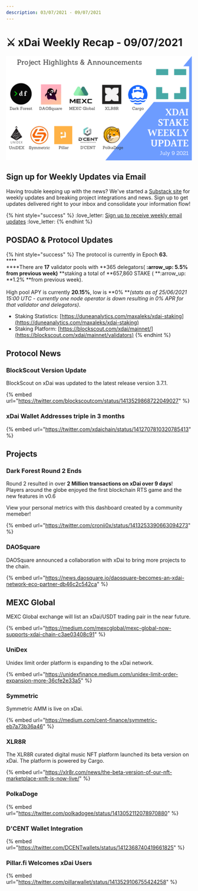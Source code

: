 ```yaml
---
description: 03/07/2021 - 09/07/2021
---
```


# ⚔️ xDai Weekly Recap - 09/07/2021

![](../../../../.gitbook/assets/weekly-update-jul-9.png)

## Sign up for Weekly Updates via Email

Having trouble keeping up with the news? We've started a [Substack site](https://xdai.substack.com) for weekly updates and breaking project integrations and news. Sign up to get updates delivered right to your inbox and consolidate your information flow!

{% hint style="success" %}
:love\_letter: [Sign up to receive weekly email updates](https://xdai.substack.com) :love\_letter:&#x20;
{% endhint %}

## POSDAO & Protocol Updates

{% hint style="success" %}
The protocol is currently in Epoch **63.**\
****\
****There are **17** validator pools with **365 delegators( **:arrow\_up: **5.5%** from previous week)** **staking a total of **657,860 STAKE ( **:arrow\_up: **1.2% **from previous week).\
\
High pool APY is currently **20.15%**, low is **0% **_(stats as of 25/06/2021 15:00 UTC - currently one node operator is down resulting in 0% APR for that validator and delegators)_.

* Staking Statistics: [https://duneanalytics.com/maxaleks/xdai-staking](https://duneanalytics.com/maxaleks/xdai-staking)
* Staking Platform: [https://blockscout.com/xdai/mainnet/](https://blockscout.com/xdai/mainnet/validators)
{% endhint %}

## Protocol News

### BlockScout Version Update

BlockScout on xDai was updated to the latest release version 3.7.1.

{% embed url="https://twitter.com/blockscoutcom/status/1413529868722049027" %}

### xDai Wallet Addresses triple in 3 months

{% embed url="https://twitter.com/xdaichain/status/1412707810320785413" %}

## Projects

### Dark Forest Round 2 Ends

Round 2 resulted in over **2 Million transactions on xDai over 9 days**! Players around the globe enjoyed the first blockchain RTS game and the new features in v0.6

View your personal metrics with this dashboard created by a community memeber!

{% embed url="https://twitter.com/cronii0x/status/1413253390663094273" %}

### DAOSquare

DAOSquare announced a collaboration with xDai to bring more projects to the chain.

{% embed url="https://news.daosquare.io/daosquare-becomes-an-xdai-network-eco-partner-db46c2c542ca" %}

## MEXC Global

MEXC Global exchange will list an xDai/USDT trading pair in the near future.

{% embed url="https://medium.com/mexcglobal/mexc-global-now-supports-xdai-chain-c3ae03408c91" %}

### UniDex

Unidex limit order platform is expanding to the xDai network.

{% embed url="https://unidexfinance.medium.com/unidex-limit-order-expansion-more-36cfe2e33a5" %}

### Symmetric&#x20;

Symmetric AMM is live on xDai.

{% embed url="https://medium.com/cent-finance/symmetric-eb7a73b36a46" %}

### XLR8R

The XLR8R curated digital music NFT platform launched its beta version on xDai. The platform is powered by Cargo.

{% embed url="https://xlr8r.com/news/the-beta-version-of-our-nft-marketplace-xnft-is-now-live/" %}

### PolkaDoge

{% embed url="https://twitter.com/polkadogee/status/1413052112078970880" %}

### D'CENT Wallet Integration

{% embed url="https://twitter.com/DCENTwallets/status/1412368740419661825" %}

### Pillar.fi Welcomes xDai Users

{% embed url="https://twitter.com/pillarwallet/status/1413529106755424258" %}

